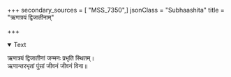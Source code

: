 +++
secondary_sources = [ "MSS_7350",]
jsonClass = "Subhaashita"
title = "ऋणत्रयं द्विजातीनाम्"

+++

<details open><summary>Text</summary>

ऋणत्रयं द्विजातीनां जन्मनः प्रभृति स्थितम्।  
ऋणान्तरभृतां पुंसां जीवनं जीवनं विना॥
</details>
